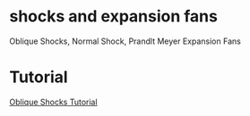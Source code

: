 # shocks and expansion fans
 Oblique Shocks, Normal Shock, Prandlt Meyer Expansion Fans

# Tutorial
[Oblique Shocks Tutorial](https://colab.research.google.com/github/pjuangph/shocks-and-expansion-fans/blob/main/tutorials/oblique_shock.ipynb)
